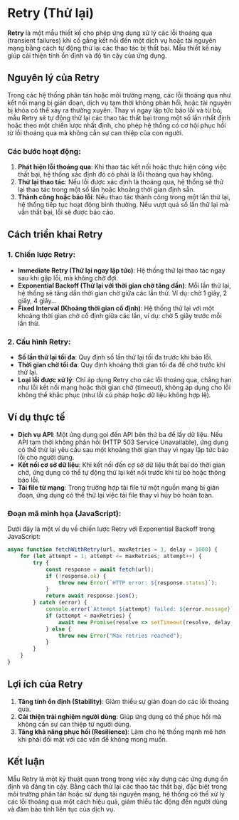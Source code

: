 # Retry (Thử lại)

**Retry** là một mẫu thiết kế cho phép ứng dụng xử lý các lỗi thoáng qua (transient failures) khi cố gắng kết nối đến một dịch vụ hoặc tài nguyên mạng bằng cách tự động thử lại các thao tác bị thất bại. Mẫu thiết kế này giúp cải thiện tính ổn định và độ tin cậy của ứng dụng.

## Nguyên lý của Retry

Trong các hệ thống phân tán hoặc môi trường mạng, các lỗi thoáng qua như kết nối mạng bị gián đoạn, dịch vụ tạm thời không phản hồi, hoặc tài nguyên bị khóa có thể xảy ra thường xuyên. Thay vì ngay lập tức báo lỗi và từ bỏ, mẫu Retry sẽ tự động thử lại các thao tác thất bại trong một số lần nhất định hoặc theo một chiến lược nhất định, cho phép hệ thống có cơ hội phục hồi từ lỗi thoáng qua mà không cần sự can thiệp của con người.

### Các bước hoạt động:

1. **Phát hiện lỗi thoáng qua**: Khi thao tác kết nối hoặc thực hiện công việc thất bại, hệ thống xác định đó có phải là lỗi thoáng qua hay không.
2. **Thử lại thao tác**: Nếu lỗi được xác định là thoáng qua, hệ thống sẽ thử lại thao tác trong một số lần hoặc khoảng thời gian định sẵn.
3. **Thành công hoặc báo lỗi**: Nếu thao tác thành công trong một lần thử lại, hệ thống tiếp tục hoạt động bình thường. Nếu vượt quá số lần thử lại mà vẫn thất bại, lỗi sẽ được báo cáo.

## Cách triển khai Retry

### 1. **Chiến lược Retry**:
- **Immediate Retry (Thử lại ngay lập tức)**: Hệ thống thử lại thao tác ngay sau khi gặp lỗi, mà không chờ đợi.
- **Exponential Backoff (Thử lại với thời gian chờ tăng dần)**: Mỗi lần thử lại, hệ thống sẽ tăng dần thời gian chờ giữa các lần thử. Ví dụ: chờ 1 giây, 2 giây, 4 giây...
- **Fixed Interval (Khoảng thời gian cố định)**: Hệ thống thử lại với một khoảng thời gian chờ cố định giữa các lần, ví dụ: chờ 5 giây trước mỗi lần thử.

### 2. **Cấu hình Retry**:
- **Số lần thử lại tối đa**: Quy định số lần thử lại tối đa trước khi báo lỗi.
- **Thời gian chờ tối đa**: Quy định khoảng thời gian tối đa để chờ trước khi thử lại.
- **Loại lỗi được xử lý**: Chỉ áp dụng Retry cho các lỗi thoáng qua, chẳng hạn như lỗi kết nối mạng hoặc thời gian chờ (timeout), không áp dụng cho lỗi không thể khắc phục (như lỗi cú pháp hoặc dữ liệu không hợp lệ).

## Ví dụ thực tế

- **Dịch vụ API**: Một ứng dụng gọi đến API bên thứ ba để lấy dữ liệu. Nếu API tạm thời không phản hồi (HTTP 503 Service Unavailable), ứng dụng có thể thử lại yêu cầu sau một khoảng thời gian thay vì ngay lập tức báo lỗi cho người dùng.
- **Kết nối cơ sở dữ liệu**: Khi kết nối đến cơ sở dữ liệu thất bại do thời gian chờ, ứng dụng có thể tự động thử lại kết nối trước khi từ bỏ hoặc thông báo lỗi.
- **Tải file từ mạng**: Trong trường hợp tải file từ một nguồn mạng bị gián đoạn, ứng dụng có thể thử lại việc tải file thay vì hủy bỏ hoàn toàn.

### Đoạn mã minh họa (JavaScript):
Dưới đây là một ví dụ về chiến lược Retry với Exponential Backoff trong JavaScript:

```javascript
async function fetchWithRetry(url, maxRetries = 3, delay = 1000) {
    for (let attempt = 1; attempt <= maxRetries; attempt++) {
        try {
            const response = await fetch(url);
            if (!response.ok) {
                throw new Error(`HTTP error: ${response.status}`);
            }
            return await response.json();
        } catch (error) {
            console.error(`Attempt ${attempt} failed: ${error.message}`);
            if (attempt < maxRetries) {
                await new Promise(resolve => setTimeout(resolve, delay * Math.pow(2, attempt - 1)));
            } else {
                throw new Error("Max retries reached");
            }
        }
    }
}
```

## Lợi ích của Retry

1. **Tăng tính ổn định (Stability)**: Giảm thiểu sự gián đoạn do các lỗi thoáng qua.
2. **Cải thiện trải nghiệm người dùng**: Giúp ứng dụng có thể phục hồi mà không cần sự can thiệp từ người dùng.
3. **Tăng khả năng phục hồi (Resilience)**: Làm cho hệ thống mạnh mẽ hơn khi phải đối mặt với các vấn đề không mong muốn.

## Kết luận

Mẫu Retry là một kỹ thuật quan trọng trong việc xây dựng các ứng dụng ổn định và đáng tin cậy. Bằng cách thử lại các thao tác thất bại, đặc biệt trong môi trường phân tán hoặc sử dụng tài nguyên mạng, hệ thống có thể xử lý các lỗi thoáng qua một cách hiệu quả, giảm thiểu tác động đến người dùng và đảm bảo tính liên tục của dịch vụ.
